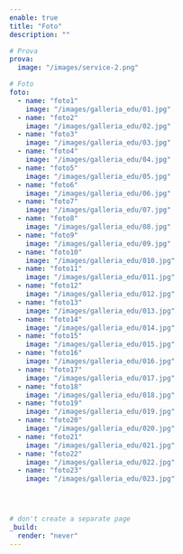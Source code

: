 ```yaml
---
enable: true
title: "Foto"
description: ""

# Prova
prova:
  image: "/images/service-2.png"

# Foto
foto:
  - name: "foto1"
    image: "/images/galleria_edu/01.jpg"
  - name: "foto2"
    image: "/images/galleria_edu/02.jpg"
  - name: "foto3"
    image: "/images/galleria_edu/03.jpg"
  - name: "foto4"
    image: "/images/galleria_edu/04.jpg"
  - name: "foto5"
    image: "/images/galleria_edu/05.jpg"
  - name: "foto6"
    image: "/images/galleria_edu/06.jpg"
  - name: "foto7"
    image: "/images/galleria_edu/07.jpg"
  - name: "foto8"
    image: "/images/galleria_edu/08.jpg"
  - name: "foto9"
    image: "/images/galleria_edu/09.jpg"
  - name: "foto10"
    image: "/images/galleria_edu/010.jpg"
  - name: "foto11"
    image: "/images/galleria_edu/011.jpg"
  - name: "foto12"
    image: "/images/galleria_edu/012.jpg"
  - name: "foto13"
    image: "/images/galleria_edu/013.jpg"
  - name: "foto14"
    image: "/images/galleria_edu/014.jpg"
  - name: "foto15"
    image: "/images/galleria_edu/015.jpg"
  - name: "foto16"
    image: "/images/galleria_edu/016.jpg"
  - name: "foto17"
    image: "/images/galleria_edu/017.jpg"
  - name: "foto18"
    image: "/images/galleria_edu/018.jpg"
  - name: "foto19"
    image: "/images/galleria_edu/019.jpg"
  - name: "foto20"
    image: "/images/galleria_edu/020.jpg"
  - name: "foto21"
    image: "/images/galleria_edu/021.jpg"
  - name: "foto22"
    image: "/images/galleria_edu/022.jpg"
  - name: "foto23"
    image: "/images/galleria_edu/023.jpg"




# don't create a separate page
_build:
  render: "never"
---
```

